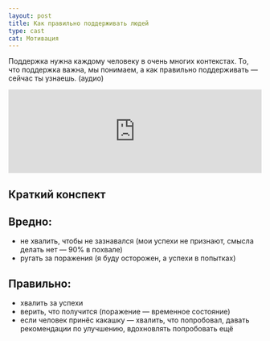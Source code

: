 ```yaml
---
layout: post
title: Как правильно поддерживать людей
type: cast
cat: Мотивация
---
```


Поддержка нужна каждому человеку в очень многих контекстах. То, что поддержка важна, мы понимаем, а как правильно поддерживать — сейчас ты узнаешь. (аудио)

<iframe width="100%" height="166" scrolling="no" frameborder="no" src="https://w.soundcloud.com/player/?url=https%3A//api.soundcloud.com/tracks/215506844&amp;color=ff5500&amp;auto_play=false&amp;hide_related=false&amp;show_comments=true&amp;show_user=true&amp;show_reposts=false"></iframe>

## Краткий конспект

## Вредно:

- не хвалить, чтобы не зазнавался (мои успехи не признают, смысла делать нет — 90% в похвале)
- ругать за поражения (я буду осторожен, а успехи в попытках)

## Правильно:

- хвалить за успехи
- верить, что получится (поражение — временное состояние)
- если человек принёс какашку — хвалить, что попробовал, давать рекомендации по улучшению, вдохновлять попробовать ещё
